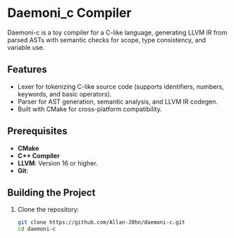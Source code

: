 # Daemoni_c Compiler

Daemoni-c is a toy compiler for a C-like language, generating LLVM IR from parsed ASTs with semantic checks for scope, type consistency, and variable use.

## Features
- Lexer for tokenizing C-like source code (supports identifiers, numbers, keywords, and basic operators).
- Parser for AST generation, semantic analysis, and LLVM IR codegen.
- Built with CMake for cross-platform compatibility.

## Prerequisites
- **CMake**
- **C++ Compiler**
- **LLVM**: Version 16 or higher.
- **Git**:

## Building the Project
1. Clone the repository:
   ```bash
   git clone https://github.com/Allan-J0hn/daemoni-c.git
   cd daemoni-c
